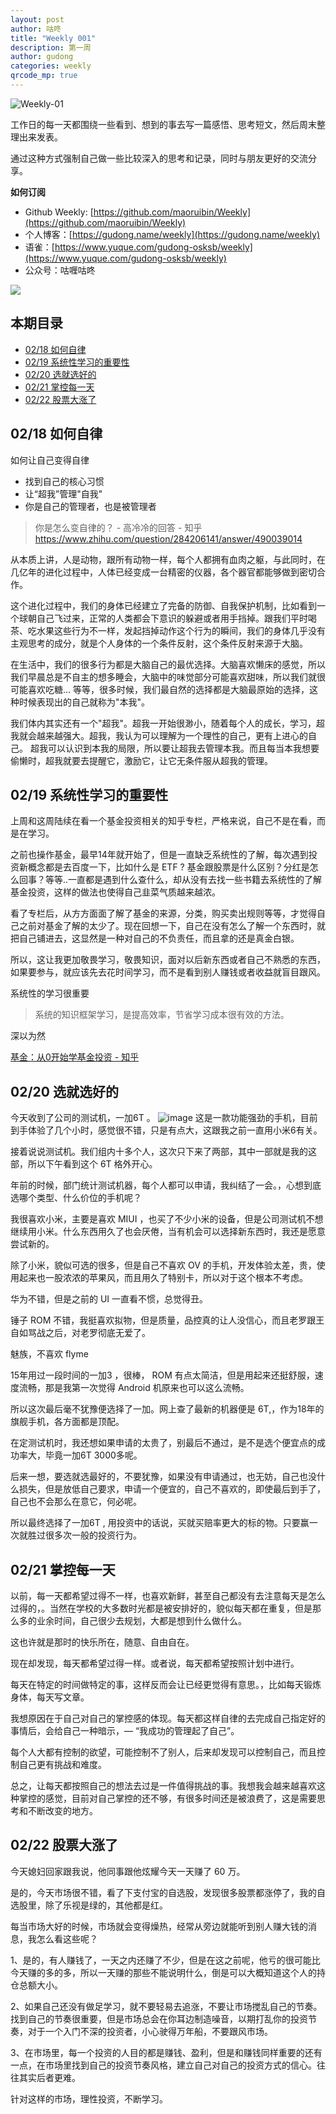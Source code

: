 ```yaml
---
layout: post
author: 咕咚
title: "Weekly 001"
description: 第一周
author: gudong
categories: weekly 
qrcode_mp: true
---
```


![Weekly-01](https://upload-images.jianshu.io/upload_images/588640-965248f81005e40f.jpg?imageMogr2/auto-orient/strip%7CimageView2/2/w/1240)


工作日的每一天都围绕一些看到、想到的事去写一篇感悟、思考短文，然后周末整理出来发表。

通过这种方式强制自己做一些比较深入的思考和记录，同时与朋友更好的交流分享。

**如何订阅**

- Github Weekly: [https://github.com/maoruibin/Weekly](https://github.com/maoruibin/Weekly)
- 个人博客：[https://gudong.name/weekly](https://gudong.name/weekly)
- 语雀：[https://www.yuque.com/gudong-osksb/weekly](https://www.yuque.com/gudong-osksb/weekly)
- 公众号：咕喱咕咚

![](https://ws3.sinaimg.cn/large/006tNbRwgy1fykl72khq0j305g05g0sq.jpg)


## 本期目录
* [02/18 如何自律](#02/18-如何自律)
* [02/19 系统性学习的重要性](#02/19-系统性学习的重要性)
* [02/20 选就选好的](#02/20-选就选好的)
* [02/21 掌控每一天](#02/21-掌控每一天)
* [02/22 股票大涨了](#02/22-股票大涨了)


## 02/18  如何自律
如何让自己变得自律
* 找到自己的核心习惯
* 让“超我”管理"自我"
* 你是自己的管理者，也是被管理者

> 你是怎么变自律的？ - 高冷冷的回答 - 知乎
https://www.zhihu.com/question/284206141/answer/490039014

从本质上讲，人是动物，跟所有动物一样，每个人都拥有血肉之躯，与此同时，在几亿年的进化过程中，人体已经变成一台精密的仪器，各个器官都能够做到密切合作。

这个进化过程中，我们的身体已经建立了完备的防御、自我保护机制，比如看到一个球朝自己飞过来，正常的人类都会下意识的躲避或者用手挡掉。跟我们平时喝茶、吃水果这些行为不一样，发起挡掉动作这个行为的瞬间，我们的身体几乎没有主观思考的成分，就是个人身体的一个条件反射，这个条件反射来源于大脑。

在生活中，我们的很多行为都是大脑自己的最优选择。大脑喜欢懒床的感觉，所以我们早晨总是不自主的想多睡会，大脑中的味觉部分可能喜欢甜味，所以我们就很可能喜欢吃糖... 等等，很多时候，我们最自然的选择都是大脑最原始的选择，这种时候表现出的自己就称为"本我"。

我们体内其实还有一个"超我"。超我一开始很渺小，随着每个人的成长，学习，超我就会越来越强大。超我，我认为可以理解为一个理性的自己，更有上进心的自己。
超我可以认识到本我的局限，所以要让超我去管理本我。而且每当本我想要偷懒时，超我就要去提醒它，激励它，让它无条件服从超我的管理。

## 02/19 系统性学习的重要性
上周和这周陆续在看一个基金投资相关的知乎专栏，严格来说，自己不是在看，而是在学习。

之前也操作基金，最早14年就开始了，但是一直缺乏系统性的了解，每次遇到投资新概念都是去百度一下，比如什么是 ETF ? 基金跟股票是什么区别？分红是怎么回事？等等..一直都是遇到什么查什么，却从没有去找一些书籍去系统性的了解基金投资，这样的做法也使得自己韭菜气质越来越浓。

看了专栏后，从方方面面了解了基金的来源，分类，购买卖出规则等等，才觉得自己之前对基金了解的太少了。现在回想一下，自己在没有怎么了解一个东西时，就把自己铺进去，这显然是一种对自己的不负责任，而且拿的还是真金白银。

所以，这让我更加敬畏学习，敬畏知识，面对以后新东西或者自己不熟悉的东西，如果要参与，就应该先去花时间学习，而不是看到别人赚钱或者收益就盲目跟风。

系统性的学习很重要
>系统的知识框架学习，是提高效率，节省学习成本很有效的方法。

深以为然

[基金：从0开始学基金投资 - 知乎](https://zhuanlan.zhihu.com/fundslearning)

## 02/20 选就选好的
今天收到了公司的测试机，一加6T 。
![image](http://upload-images.jianshu.io/upload_images/588640-3eb8e8f5f703f702.jpg?imageMogr2/auto-orient/strip%7CimageView2/2/w/1240)
这是一款功能强劲的手机，目前到手体验了几个小时，感觉很不错，只是有点大，这跟我之前一直用小米6有关。

接着说说测试机。我们组内十多个人，这次只下来了两部，其中一部就是我的这部，所以下午看到这个 6T 格外开心。

年前的时候，部门统计测试机器，每个人都可以申请，我纠结了一会。，心想到底选哪个类型、什么价位的手机呢？

我很喜欢小米，主要是喜欢 MIUI ，也买了不少小米的设备，但是公司测试机不想继续用小米。什么东西用久了也会厌倦，当有机会可以选择新东西时，我还是愿意尝试新的。

除了小米，貌似可选的很多，但是自己不喜欢 OV 的手机，开发体验太差，贵，使用起来也一股浓浓的苹果风，而且用久了特别卡，所以对于这个根本不考虑。

华为不错，但是之前的 UI 一直看不惯，总觉得丑。

锤子 ROM 不错，我挺喜欢拟物，但是质量，品控真的让人没信心，而且老罗跟王自如骂战之后，对老罗彻底无爱了。

魅族，不喜欢 flyme

15年用过一段时间的一加3 ，很棒， ROM 有点太简洁，但是用起来还挺舒服，速度流畅，那是我第一次觉得 Android 机原来也可以这么流畅。

所以这次最后毫不犹豫便选择了一加。网上查了最新的机器便是 6T,，作为18年的旗舰手机，各方面都是顶配。

在定测试机时，我还想如果申请的太贵了，别最后不通过，是不是选个便宜点的成功率大，毕竟一加6T 3000多呢。

后来一想，要选就选最好的，不要犹豫，如果没有申请通过，也无妨，自己也没什么损失，但是放低自己要求，申请一个便宜的，自己不喜欢的，即使最后到手了，自己也不会那么在意它，何必呢。

所以最终选择了一加6T , 用投资中的话说，买就买赔率更大的标的物。只要赢一次就胜过很多次一般的投资行为。

## 02/21 掌控每一天
以前，每一天都希望过得不一样，也喜欢新鲜，甚至自己都没有去注意每天是怎么过得的，。当然在学校的大多数时光都是被安排好的，貌似每天都在重复，但是那么多的业余时间，自己很少去规划，大都是想到什么做什么。

这也许就是那时的快乐所在，随意、自由自在。

现在却发现，每天都希望过得一样。或者说，每天都希望按照计划中进行。

每天在特定的时间做特定的事，这样反而会让已经更觉得有意思。，比如每天锻炼身体，每天写文章。

我想原因在于自己对自己的掌控感的体现。每天都这样自律的去完成自己指定好的事情后，会给自己一种暗示，— “我成功的管理起了自己”。

每个人大都有控制的欲望，可能控制不了别人，后来却发现可以控制自己，而且控制自己更有挑战和难度。

总之，让每天都按照自己的想法去过是一件值得挑战的事。我想我会越来越喜欢这种掌控的感觉，目前对自己掌控的还不够，有很多时间还是被浪费了，这是需要思考和不断改变的地方。

## 02/22  股票大涨了
今天媳妇回家跟我说，他同事跟他炫耀今天一天赚了 60 万。

是的，今天市场很不错，看了下支付宝的自选股，发现很多股票都涨停了，我的自选股里，除了乐视是绿的，其他都是红。

每当市场大好的时候，市场就会变得燥热，经常从旁边就能听到别人赚大钱的消息，我怎么看这些呢？

1、是的，有人赚钱了，一天之内还赚了不少，但是在这之前呢，他亏的很可能比今天赚的多的多，所以一天赚的那些不能说明什么，倒是可以大概知道这个人的持仓总额大小。

2、如果自己还没有做足学习，就不要轻易去追涨，不要让市场搅乱自己的节奏。找到自己的节奏很重要，但是市场总会在你耳边制造噪音，以期打乱你的投资节奏，对于一个入门不深的投资者，小心驶得万年船，不要跟风市场。

3、在市场里，每一个投资的人目的都是赚钱、盈利，但是和赚钱同样重要的还有一点，在市场里找到自己的投资节奏风格，建立自己对自己的投资方式的信心。往往其实后者更难。

针对这样的市场，理性投资，不断学习。
